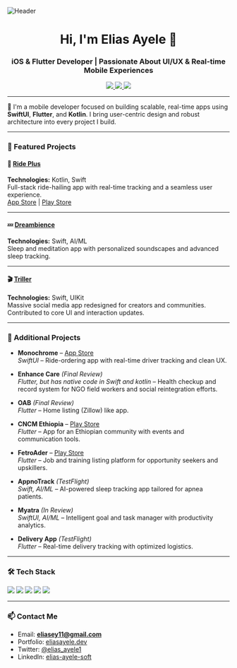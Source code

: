 ![Header](https://www.i-am.co.id/images/Mobile-Development.png)

<h1 align="center">Hi, I'm Elias Ayele 👋</h1>
<h3 align="center">iOS & Flutter Developer | Passionate About UI/UX & Real-time Mobile Experiences</h3>

<p align="center">
  <a href="https://twitter.com/elias_ayele1">
    <img src="https://img.shields.io/twitter/follow/elias_ayele1?logo=twitter&style=flat-square" />
  </a>
  <a href="https://linkedin.com/in/elias-ayele-soft">
    <img src="https://img.shields.io/badge/LinkedIn-blue?logo=linkedin&style=flat-square" />
  </a>
  <a href="https://eliasayele.dev">
    <img src="https://img.shields.io/badge/Portfolio-eliasayele.dev-informational?style=flat-square" />
  </a>
</p>

---

🚀 I'm a mobile developer focused on building scalable, real-time apps using **SwiftUI**, **Flutter**, and **Kotlin**. I bring user-centric design and robust architecture into every project I build.

---

### 📲 Featured Projects

#### 🚗 [Ride Plus](https://apps.apple.com/us/app/ride-plus/id6443848297)  
**Technologies:** Kotlin, Swift  
Full-stack ride-hailing app with real-time tracking and a seamless user experience.  
[App Store](https://apps.apple.com/us/app/ride-plus/id6443848297) | [Play Store](https://play.google.com/store/apps/details?id=com.ridetm)

---

#### 💤 [Dreambience](https://apps.apple.com/us/app/dreambience-sleep-meditate/id6467041377)  
**Technologies:** Swift, AI/ML  
Sleep and meditation app with personalized soundscapes and advanced sleep tracking.

---

#### 🎬 [Triller](https://apps.apple.com/us/app/triller-social-videos-clips/id994905763)  
**Technologies:** Swift, UIKit  
Massive social media app redesigned for creators and communities. Contributed to core UI and interaction updates.

---

### 🧩 Additional Projects

- **Monochrome** – [App Store](https://apps.apple.com/us/app/monochrome-the-transport-app/id1302126446)  
  *SwiftUI* – Ride-ordering app with real-time driver tracking and clean UX.

- **Enhance Care** *(Final Review)*  
  *Flutter, but has native code in Swift and kotlin* – Health checkup and record system for NGO field workers and social reintegration efforts.

- **OAB** *(Final Review)*  
  *Flutter* – Home listing (Zillow) like app.

- **CNCM Ethiopia** – [Play Store](https://play.google.com/store/apps/details?id=com.cncmethiopia.app)  
  *Flutter* – App for an Ethiopian community with events and communication tools.

- **FetroAder** – [Play Store](https://play.google.com/store/apps/details?id=com.fetroader.app.fetroader)  
  *Flutter* – Job and training listing platform for opportunity seekers and upskillers.

- **AppnoTrack** *(TestFlight)*  
  *Swift, AI/ML* – AI-powered sleep tracking app tailored for apnea patients.

- **Myatra** *(In Review)*  
  *SwiftUI, AI/ML* – Intelligent goal and task manager with productivity analytics.

- **Delivery App** *(TestFlight)*  
  *Flutter* – Real-time delivery tracking with optimized logistics.

---

### 🛠 Tech Stack
<div align="left">
  <img src="https://img.shields.io/badge/iOS-Swift-informational?logo=swift&style=flat-square" />
  <img src="https://img.shields.io/badge/Flutter-Dart-blue?logo=flutter&style=flat-square" />
  <img src="https://img.shields.io/badge/Android-Kotlin-orange?logo=kotlin&style=flat-square" />
  <img src="https://img.shields.io/badge/Firebase-Backend-yellow?logo=firebase&style=flat-square" />
  <img src="https://img.shields.io/badge/Git-VersionControl-critical?logo=git&style=flat-square" />
</div>

---

### 📫 Contact Me
- Email: **eliasey11@gmail.com**
- Portfolio: [eliasayele.dev](https://eliasayele.dev)
- Twitter: [@elias_ayele1](https://twitter.com/elias_ayele1)
- LinkedIn: [elias-ayele-soft](https://linkedin.com/in/elias-ayele-soft)
